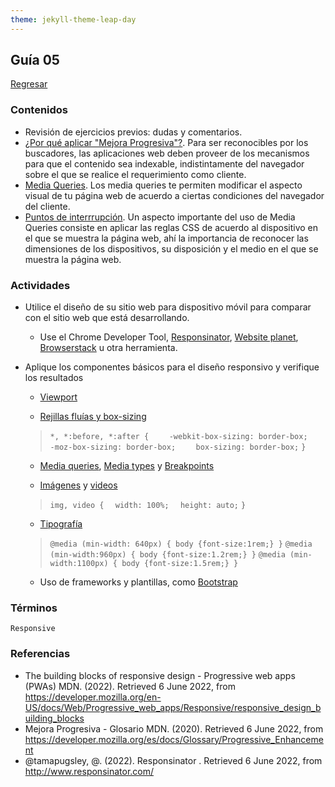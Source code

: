 ```yaml
---
theme: jekyll-theme-leap-day
---
```


## Guía 05

[Regresar](/DAWM-2022/)

### Contenidos

* Revisión de ejercicios previos: dudas y comentarios.
* [¿Por qué aplicar "Mejora Progresiva"?](https://developer.mozilla.org/es/docs/Web/Progressive_web_apps/Ventajas). Para ser reconocibles por los buscadores, las aplicaciones web deben proveer de los mecanismos para que el contenido sea indexable, indistintamente del navegador sobre el que se realice el requerimiento como cliente.
* [Media Queries](https://developer.mozilla.org/es/docs/CSS/Media_queries). Los media queries te permiten modificar el aspecto visual de tu página web de acuerdo a ciertas condiciones del navegador del cliente.
* [Puntos de interrrupción](https://responsivedesign.is/develop/browser-feature-support/media-queries-for-common-device-breakpoints/). Un aspecto importante del uso de Media Queries consiste en aplicar las reglas CSS de acuerdo al dispositivo en el que se muestra la página web, ahí la importancia de reconocer las dimensiones de los dispositivos, su disposición y el medio en el que se muestra la página web. 


### Actividades

* Utilice el diseño de su sitio web para dispositivo móvil para comparar con el sitio web que está desarrollando.
	- Use el Chrome Developer Tool, [Responsinator](http://www.responsinator.com/), [Website planet](https://www.websiteplanet.com/es/webtools/responsive-checker/), [Browserstack](https://www.browserstack.com/responsive) u otra herramienta.

* Aplique los componentes básicos para el diseño responsivo y verifique los resultados
	
	- [Viewport](https://www.w3schools.com/css/css_rwd_viewport.asp)

	>
	> <meta name="viewport" content="width=device-width, initial-scale=1, maximum-scale=1">
	>

	- [Rejillas fluías y box-sizing](https://www.w3schools.com/css/css_rwd_grid.asp)

	>
	> `*, *:before, *:after {`
    > `    -webkit-box-sizing: border-box;`
    > `    -moz-box-sizing: border-box;`
    > `    box-sizing: border-box;`
    > `}`
	>

	- [Media queries](https://www.w3schools.com/css/css_rwd_mediaqueries.asp), [Media types](https://developer.mozilla.org/es/docs/Web/CSS/Media_Queries/Using_media_queries) y [Breakpoints](https://ui.dev/rwd/develop/browser-feature-support/media-queries-for-common-device-breakpoints)

	- [Imágenes](https://www.w3schools.com/css/css_rwd_images.asp) y [videos](https://www.w3schools.com/css/css_rwd_videos.asp)

	>
	> `img, video {`
  	> `  width: 100%;`
    > `  height: auto;`
    > `}`
	>

	- [Tipografía](https://www.browserstack.com/guide/how-to-create-responsive-website#toc6)

	>
	> `@media (min-width: 640px) { body {font-size:1rem;} }`
	> `@media (min-width:960px) { body {font-size:1.2rem;} }`
	> `@media (min-width:1100px) { body {font-size:1.5rem;} }`
	>

	- Uso de frameworks y plantillas, como [Bootstrap](https://getbootstrap.com/)


### Términos

`Responsive`

### Referencias

* The building blocks of responsive design - Progressive web apps (PWAs)  MDN. (2022). Retrieved 6 June 2022, from https://developer.mozilla.org/en-US/docs/Web/Progressive_web_apps/Responsive/responsive_design_building_blocks
* Mejora Progresiva - Glosario MDN. (2020). Retrieved 6 June 2022, from https://developer.mozilla.org/es/docs/Glossary/Progressive_Enhancement
* @tamapugsley, @. (2022). Responsinator . Retrieved 6 June 2022, from http://www.responsinator.com/